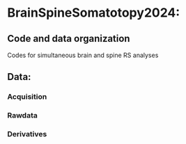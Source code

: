 # BrainSpineSomatotopy2024:  
## Code and data organization  
Codes for simultaneous brain and spine RS analyses
### 

## Data:
### Acquisition
### Rawdata
### Derivatives


